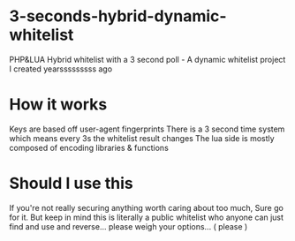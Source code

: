 # 3-seconds-hybrid-dynamic-whitelist
PHP&amp;LUA Hybrid whitelist with a 3 second poll - A dynamic whitelist project I created yearsssssssss ago

# How it works
Keys are based off user-agent fingerprints
There is a 3 second time system which means every 3s the whitelist result changes
The lua side is mostly composed of encoding libraries & functions

# Should I use this
If you're not really securing anything worth caring about too much, Sure go for it.
But keep in mind this is literally a public whitelist who anyone can just find and use and reverse... please weigh your options... ( please )
